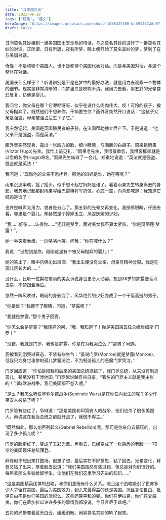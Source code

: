 ```yaml
---
title: "与美国对话"
date: 2022-06-28
tags: ["随笔", "趣文"]
heroImage: "https://images.unsplash.com/photo-1558427400-bc691467a8a9?ixlib=rb-1.2.1&ixid=MnwxMjA3fDB8MHxwaG90by1wYWdlfHx8fGVufDB8fHx8&auto=format&fit=crop&w=1862&q=80"
draft: false
---
```


日间莫名其妙接到一通美国国土安全局的电话，与之莫名其妙的进行了一番莫名其妙的对话。正所谓，日有所思，夜有所梦。晚上便开始了莫名其妙的梦，梦到了在与美国对话。

奇怪！不是和哪个美国人，也不是和哪个美国代表对话。而是与美国对话，与这个整体在对话。

美国长什么样子？？听说辨别是不是在梦中的最好办法，就是用力去观察一个物体的细节。现实是非常清晰的，而梦里总是模糊不清。我用力去看，那五彩的光晕变幻反复，仿佛是婴儿。

我问它，你父母在哪？它咿咿呀呀，似乎在说什么肉肉伟大。哎！可怜的孩子，被父母抛弃了。既然他们不想养你，干嘛要生你？画外音突然开口说话：“这孩子父亲是强盗，母亲被强占后生下了它。”

我突然记起，美国是英国殖民者的子孙，在法国帮助独立后产下。于是说道：“他父亲不是强盗，而是英法。”

画外音突然现身，露出一张四方的脸，细小眼睛，与满面的白胡子。原来是雨果(Victor Hugo)先生。我忙上前见礼：“雨果老先生，我很敬重您，我博客框架就是以您的名字(Hugo)命名。”雨果先生端详了一会儿，郑重地说道：“英法就是强盗，强盗就是英法！”

我问道：“既然他的父亲不愿抚养，那他的妈妈是谁，她在哪呢？”

雨果沉思半晌，摇了摇头，似乎想不起它妈妈是谁了。看着雨果先生转身离去的身影，我忽地记起那封雨果写给巴雷特将军的信，心底一震，向背影喊道：我知道它妈妈是谁了！

也许是喊声太用力，或者是分心了。那五彩的光晕又再变化。我擦擦眼睛，仔细去看，哪里是个婴儿，却赫然是个婷婷玉立、风姿妩媚的少妇。

“我……好像……认得你……”还好是梦里，面对美女我不算太紧张，“你是玛丽莲·梦露！”。

她一手夹着香烟，一边咯咯地笑。问我：“你在喊什么？”

我说：“没想到是你，刚刚这里有个被父母抛弃的婴儿！”

她的笑止了，眼中仿佛沁出泪滴：“我出生便没有父亲，母亲有精神分裂。我是在孤儿院长大的……”

没什么，比听一位梨花带雨的美女诉说身世更令人动容。想到36岁的梦露便香消玉殒，不禁跟着涕泣。

忽然一阵风吹过，眼前的身影变了，风华绝代的少妇变成了一个干瘦高挺的男子。

“你是谁？”我擦干了眼睛，问道，“梦露呢？”

“我就是梦露。”那个男子回答。

“你怎么会是梦露？”我诧异的问，“哦，我知道了！你是美国第五任总统詹姆斯·门罗！”

“没错，我就是门罗，我也是梦露。你是在为我哭泣么？”那男子问道。

我被看到刚哭过窘态，不禁有些生气：“虽说门罗(Monroe)就是梦露(Monroe)，但我只为身世凄惨的孤儿梦露哭泣，不为制造孤儿的恶魔门罗哭泣。”

门罗回应道：“你怕是把我和后来的美国总统搞错了，我门罗总统，从来没有制造孤儿，甚至没有干涉他国。”门罗越说越有些自豪，“著名的门罗主义就是我主张的！当時欧洲战争，我们美国都不卷入呢。”

“是么？我怎么听说塞弥尔诺战争(Seminole Wars)是在你任内发生的呢？多少印第安人被杀了呢？”

门罗脸有些红了，争辩道：“那是美国和印第安人的战争，他们也杀了很多美国人。再说这在我当总统之前就开战了，我做不得主。”

“既然如此，那么加百列起义(Gabriel Rebellion)呢。那可是你亲自去镇压的。出现了多少孤儿呢？”

门罗的脸更红了，变成了五彩光晕。再看去，已经变成了一张熟悉的老脸——79岁的美国现任总统拜登。

拜登似乎想出来打圆场，但想了想，最后实在不好意思，钻了回去。光晕变化，拜登又钻了出来，厚着脸皮说道：“我们美国虽然有些过错，但总是对你们很好的。每年拿那么多钱给留学生，让他们在我们这里学习先进的知识……”

“这是美国精英团体的战略，和你们总统有什么关系。况且这个战略吸引了世界多少人才留在美国，最后为美国效力，到头来最得益的还是美国。况且言论自由、批评自由不是你们美国的旗帜么。这些还算平和的呢。你们在伊拉克，你们在夏威夷，你们在尼加拉瓜许许多多的事情我都没说。今日言尽于此吧。”

五彩的光晕卷着蓝天白云，缓缓消散。闹钟莫名其妙的响了起来。
